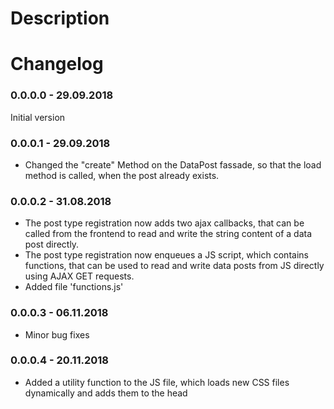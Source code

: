 # Description


# Changelog

### 0.0.0.0 - 29.09.2018

Initial version

### 0.0.0.1 - 29.09.2018

- Changed the "create" Method on the DataPost fassade, so that the load method is called, when the post already exists.

### 0.0.0.2 - 31.08.2018

- The post type registration now adds two ajax callbacks, that can be called from the frontend to  read and write the 
string content of a data post directly.
- The post type registration now enqueues a JS script, which contains functions, that can be used to read and write 
data posts from JS directly using AJAX GET requests.
- Added file 'functions.js'

### 0.0.0.3 - 06.11.2018

- Minor bug fixes

### 0.0.0.4 - 20.11.2018

- Added a utility function to the JS file, which loads new CSS files dynamically and adds them to the head